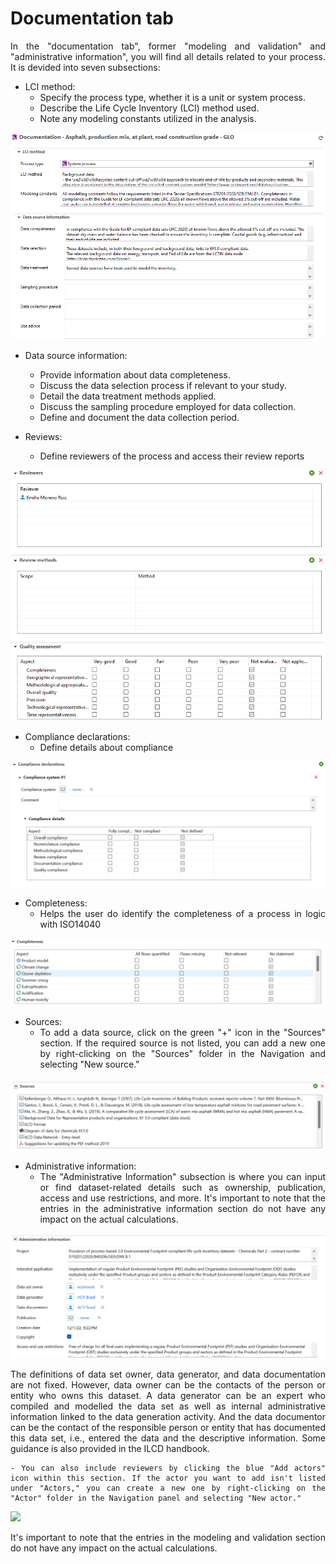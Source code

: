 <div style='text-align: justify;'>

# Documentation tab

In the "documentation tab", former "modeling and validation" and "administrative information", you will find all details related to your process. It is devided into seven subsections:

- LCI method: 
	- Specify the process type, whether it is a unit or system process.
	- Describe the Life Cycle Inventory (LCI) method used.
	- Note any modeling constants utilized in the analysis.

![](../media/sources_1.png) 


- Data source information:
	- Provide information about data completeness.
	- Discuss the data selection process if relevant to your study.
	- Detail the data treatment methods applied.
	- Discuss the sampling procedure employed for data collection.
	- Define and document the data collection period.

- Reviews:
	- Define reviewers of the process and access their review reports
	
![](../media/source_review.png)  


- Compliance declarations:
	- Define details about compliance
	
![](../media/source_compliance.png)  


- Completeness:
	- Helps the user do identify the completeness of a process in logic with ISO14040
	
![](../media/source_completeness.png)  



- Sources:
	- To add a data source, click on the green "+" icon in the "Sources" section. If the required source is not listed, you can add a new one by right-clicking on the "Sources" folder in the Navigation and selecting "New source."
	
![](../media/source_sources.png)  


- Administrative information:
	- The "Administrative Information" subsection is where you can input or find dataset-related details such as ownership, publication, access and use restrictions, and more. It's important to note that the entries in the administrative information section do not have any impact on the actual calculations.

![](../media/administrative_information.png)  


The definitions of data set owner, data generator, and data documentation are not fixed. However, data owner can be the contacts of the person or entity who owns this dataset. A data generator can be an expert who compiled and modelled the data set as well as internal administrative information linked to the data generation activity. And the data documentor can be the contact of the responsible person or entity that has documented this data set, i.e., entered the data and the descriptive information. Some guidance is also provided in the ILCD handbook.

	- You can also include reviewers by clicking the blue "Add actors" icon within this section. If the actor you want to add isn't listed under "Actors," you can create a new one by right-clicking on the "Actor" folder in the Navigation panel and selecting "New actor."

![](../media/add_actor.png)  


It's important to note that the entries in the modeling and validation section do not have any impact on the actual calculations.




</div>
